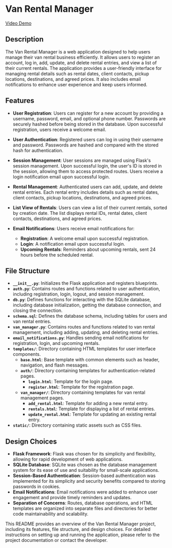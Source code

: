 # Van Rental Manager

[Video Demo](#) <!-- Replace with your video demo URL -->

## Description

The Van Rental Manager is a web application designed to help users manage their van rental business efficiently. It allows users to register an account, log in, add, update, and delete rental entries, and view a list of their current rentals. The application provides a user-friendly interface for managing rental details such as rental dates, client contacts, pickup locations, destinations, and agreed prices. It also includes email notifications to enhance user experience and keep users informed.

## Features

- **User Registration**: Users can register for a new account by providing a username, password, email, and optional phone number. Passwords are securely hashed before being stored in the database. Upon successful registration, users receive a welcome email.

- **User Authentication**: Registered users can log in using their username and password. Passwords are hashed and compared with the stored hash for authentication.

- **Session Management**: User sessions are managed using Flask's session management. Upon successful login, the user's ID is stored in the session, allowing them to access protected routes. Users receive a login notification email upon successful login.

- **Rental Management**: Authenticated users can add, update, and delete rental entries. Each rental entry includes details such as rental dates, client contacts, pickup locations, destinations, and agreed prices.

- **List View of Rentals**: Users can view a list of their current rentals, sorted by creation date. The list displays rental IDs, rental dates, client contacts, destinations, and agreed prices.

- **Email Notifications**: Users receive email notifications for:
  - **Registration**: A welcome email upon successful registration.
  - **Login**: A notification email upon successful login.
  - **Upcoming Rentals**: Reminders about upcoming rentals, sent 24 hours before the scheduled rental.

## File Structure

- **`__init__.py`**: Initializes the Flask application and registers blueprints.
- **`auth.py`**: Contains routes and functions related to user authentication, including registration, login, logout, and session management.
- **`db.py`**: Defines functions for interacting with the SQLite database, including database initialization, getting the database connection, and closing the connection.
- **`schema.sql`**: Defines the database schema, including tables for users and van rental entries.
- **`van_manager.py`**: Contains routes and functions related to van rental management, including adding, updating, and deleting rental entries.
- **`email_notifications.py`**: Handles sending email notifications for registration, login, and upcoming rentals.
- **`templates/`**: Directory containing HTML templates for user interface components.
  - **`base.html`**: Base template with common elements such as header, navigation, and flash messages.
  - **`auth/`**: Directory containing templates for authentication-related pages.
    - **`login.html`**: Template for the login page.
    - **`register.html`**: Template for the registration page.
  - **`van_manager/`**: Directory containing templates for van rental management pages.
    - **`add_rental.html`**: Template for adding a new rental entry.
    - **`rentals.html`**: Template for displaying a list of rental entries.
    - **`update_rental.html`**: Template for updating an existing rental entry.
- **`static/`**: Directory containing static assets such as CSS files.

## Design Choices

- **Flask Framework**: Flask was chosen for its simplicity and flexibility, allowing for rapid development of web applications.
- **SQLite Database**: SQLite was chosen as the database management system for its ease of use and suitability for small-scale applications.
- **Session-Based Authentication**: Session-based authentication was implemented for its simplicity and security benefits compared to storing passwords in cookies.
- **Email Notifications**: Email notifications were added to enhance user engagement and provide timely reminders and updates.
- **Separation of Concerns**: Routes, database operations, and HTML templates are organized into separate files and directories for better code maintainability and scalability.

This README provides an overview of the Van Rental Manager project, including its features, file structure, and design choices. For detailed instructions on setting up and running the application, please refer to the project documentation or contact the developer.
